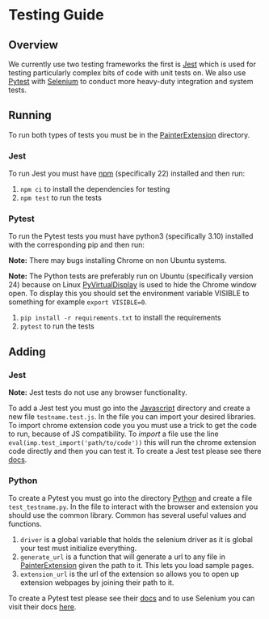 # Testing Guide

## Overview

We currently use two testing frameworks the first is [Jest](https://jestjs.io/) which is used for testing particularly complex bits of code with unit tests on. We also use [Pytest](https://pypi.org/project/pytest/) with [Selenium](https://www.selenium.dev/) to conduct more heavy-duty integration and system tests.

## Running

To run both types of tests you must be in the [PainterExtension](PainterExtension/) directory.

### Jest

To run Jest you must have [npm](https://www.npmjs.com/) (specifically 22) installed and then run:

1. ```npm ci``` to install the dependencies for testing
2. ```npm test``` to run the tests

### Pytest

To run the Pytest tests you must have python3 (specifically 3.10) installed with the corresponding pip and then run:

**Note:** There may bugs installing Chrome on non Ubuntu systems.

**Note:** The Python tests are preferably run on Ubuntu (specifically version 24) because on Linux [PyVirtualDisplay](https://github.com/ponty/PyVirtualDisplay) is used to hide the Chrome window open. To display this you should set the environment variable VISIBLE to something for example ```export VISIBLE=0```.

1. ```pip install -r requirements.txt``` to install the requirements
2. ```pytest``` to run the tests

## Adding

### Jest

**Note:** Jest tests do not use any browser functionality.

To add a Jest test you must go into the [Javascript](PainterExtension/Test/Javascript) directory and create a new file ```testname.test.js```. In the file you can import your desired libraries. To import chrome extension code you you must use a trick to get the code to run, because of JS compatibility. To *import* a file use the line ```eval(imp.test_import('path/to/code'))``` this will run the chrome extension code directly and then you can test it. To create a Jest test please see there [docs](https://jestjs.io/docs/getting-started).

### Python

To create a Pytest you must go into the directory [Python](PainterExtension/Test/Python) and create a file ```test_testname.py```. In the file to interact with the browser and extension you should use the common library. Common has several useful values and functions.

1. ```driver``` is a global variable that holds the selenium driver as it is global your test must initialize everything.
2. ```generate_url``` is a function that will generate a url to any file in [PainterExtension](PainterExtension) given the path to it. This lets you load sample pages.
3. ```extension_url``` is the url of the extension so allows you to open up extension webpages by joining their path to it.

To create a Pytest test please see their [docs](https://docs.pytest.org/en/stable/) and to use Selenium you can visit their docs [here](https://www.selenium.dev/documentation/).
